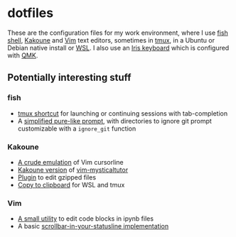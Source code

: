 # dotfiles

These are the configuration files for my work environment, where I use [fish
shell](https://fishshell.com), [Kakoune](https://kakoune.org) and
[Vim](https://www.vim.org) text editors, sometimes in
[tmux](https://github.com/tmux/tmux/wiki), in a Ubuntu or Debian native install
or [WSL](https://docs.microsoft.com/en-us/windows/wsl/about). I also use an
[Iris keyboard](https://keeb.io/products/iris-keyboard-split-ergonomic-keyboard)
which is configured with [QMK](https://qmk.fm).

## Potentially interesting stuff
### fish
- [tmux shortcut](fish/functions/tm.fish) for launching or continuing sessions
  with tab-completion
- A [simplified pure-like prompt](fish/functions/fish_prompt.fish), with
  directories to ignore git prompt customizable with a `ignore_git` function

### Kakoune
- [A crude emulation](kak/kakrc#L39) of Vim cursorline
- [Kakoune version](kak/colors/mysticaltutor.kak) of
  [vim-mysticaltutor](https://github.com/caksoylar/vim-mysticaltutor)
- [Plugin](kak/autoload/gzip.kak) to edit gzipped files
- [Copy to clipboard](kak/autoload/clipboard.kak) for WSL and tmux

### Vim
- [A small utility](vim/pack/self/start/vim-ipynb) to edit code blocks in ipynb
  files
- A basic [scrollbar-in-your-statusline
  implementation](vim/pack/self/start/scrollbar)
